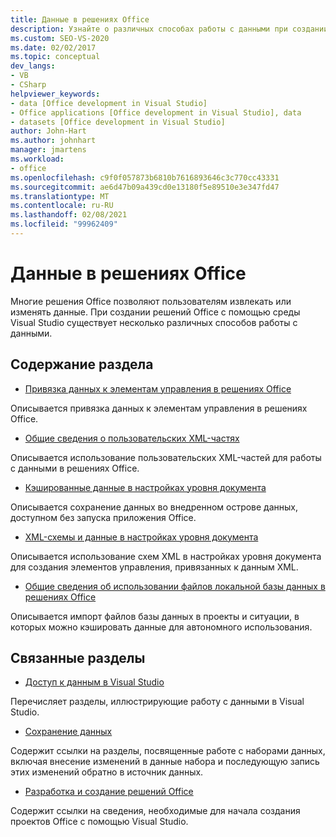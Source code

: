 ```yaml
---
title: Данные в решениях Office
description: Узнайте о различных способах работы с данными при создании Microsoft Office решений с помощью Visual Studio.
ms.custom: SEO-VS-2020
ms.date: 02/02/2017
ms.topic: conceptual
dev_langs:
- VB
- CSharp
helpviewer_keywords:
- data [Office development in Visual Studio]
- Office applications [Office development in Visual Studio], data
- datasets [Office development in Visual Studio]
author: John-Hart
ms.author: johnhart
manager: jmartens
ms.workload:
- office
ms.openlocfilehash: c9f0f057873b6810b7616893646c3c770cc43331
ms.sourcegitcommit: ae6d47b09a439cd0e13180f5e89510e3e347fd47
ms.translationtype: MT
ms.contentlocale: ru-RU
ms.lasthandoff: 02/08/2021
ms.locfileid: "99962409"
---
```

# <a name="data-in-office-solutions"></a>Данные в решениях Office
  Многие решения Office позволяют пользователям извлекать или изменять данные. При создании решений Office с помощью среды Visual Studio существует несколько различных способов работы с данными.

## <a name="in-this-section"></a>Содержание раздела
- [Привязка данных к элементам управления в решениях Office](../vsto/binding-data-to-controls-in-office-solutions.md)

 Описывается привязка данных к элементам управления в решениях Office.

- [Общие сведения о пользовательских XML-частях](../vsto/custom-xml-parts-overview.md)

 Описывается использование пользовательских XML-частей для работы с данными в решениях Office.

- [Кэшированные данные в настройках уровня документа](../vsto/cached-data-in-document-level-customizations.md)

 Описывается сохранение данных во внедренном острове данных, доступном без запуска приложения Office.

- [XML-схемы и данные в настройках уровня документа](../vsto/xml-schemas-and-data-in-document-level-customizations.md)

 Описывается использование схем XML в настройках уровня документа для создания элементов управления, привязанных к данным XML.

- [Общие сведения об использовании файлов локальной базы данных в решениях Office](../vsto/using-local-database-files-in-office-solutions-overview.md)

 Описывается импорт файлов базы данных в проекты и ситуации, в которых можно кэшировать данные для автономного использования.

## <a name="related-sections"></a>Связанные разделы
- [Доступ к данным в Visual Studio](../data-tools/accessing-data-in-visual-studio.md)

 Перечисляет разделы, иллюстрирующие работу с данными в Visual Studio.

- [Сохранение данных](../data-tools/save-data-back-to-the-database.md)

 Содержит ссылки на разделы, посвященные работе с наборами данных, включая внесение изменений в данные набора и последующую запись этих изменений обратно в источник данных.

- [Разработка и создание решений Office](../vsto/designing-and-creating-office-solutions.md)

 Содержит ссылки на сведения, необходимые для начала создания проектов Office с помощью Visual Studio.
